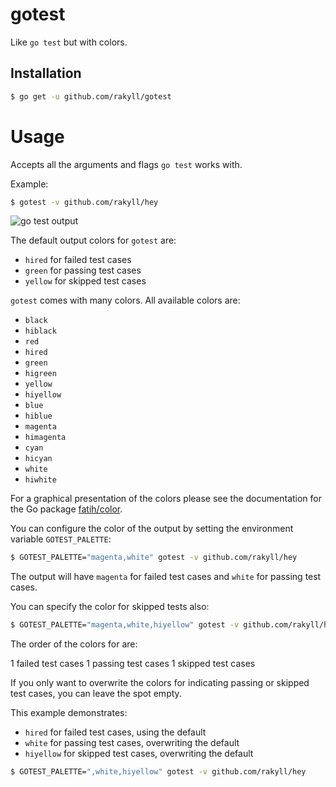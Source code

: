 # gotest

Like `go test` but with colors.

## Installation

```bash
$ go get -u github.com/rakyll/gotest
```

# Usage

Accepts all the arguments and flags `go test` works with.

Example:

```bash
$ gotest -v github.com/rakyll/hey
```

![go test output](https://i.imgur.com/udjWuZx.gif)

The default output colors for `gotest` are:

- `hired` for failed test cases
- `green` for passing test cases
- `yellow` for skipped test cases

`gotest` comes with many colors. All available colors are:

- `black`
- `hiblack`
- `red`
- `hired`
- `green`
- `higreen`
- `yellow`
- `hiyellow`
- `blue`
- `hiblue`
- `magenta`
- `himagenta`
- `cyan`
- `hicyan`
- `white`
- `hiwhite`

For a graphical presentation of the colors please see the documentation for the Go package [fatih/color](https://pkg.go.dev/mod/github.com/fatih/color).

You can configure the color of the output by setting the environment variable `GOTEST_PALETTE`:

```bash
$ GOTEST_PALETTE="magenta,white" gotest -v github.com/rakyll/hey
```

The output will have `magenta` for failed test cases and `white` for passing test cases.

You can specify the color for skipped tests also:

```bash
$ GOTEST_PALETTE="magenta,white,hiyellow" gotest -v github.com/rakyll/hey
```

The order of the colors for are:

1 failed test cases
1 passing test cases
1 skipped test cases

If you only want to overwrite the colors for indicating passing or skipped test cases, you can leave the spot empty.

This example demonstrates:

- `hired` for failed test cases, using the default
- `white` for passing test cases, overwriting the default
- `hiyellow` for skipped test cases, overwriting the default

```bash
$ GOTEST_PALETTE=",white,hiyellow" gotest -v github.com/rakyll/hey
```
